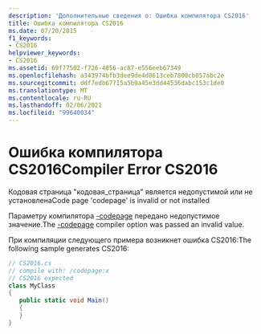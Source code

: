 ```yaml
---
description: 'Дополнительные сведения о: Ошибка компилятора CS2016'
title: Ошибка компилятора CS2016
ms.date: 07/20/2015
f1_keywords:
- CS2016
helpviewer_keywords:
- CS2016
ms.assetid: 69f77502-f726-4856-ac87-e556eeb67349
ms.openlocfilehash: a343974bfb3dee9de4d8613ceb7800cb057abc2e
ms.sourcegitcommit: ddf7edb67715a5b9a45e3dd44536dabc153c1de0
ms.translationtype: MT
ms.contentlocale: ru-RU
ms.lasthandoff: 02/06/2021
ms.locfileid: "99640034"
---
```

# <a name="compiler-error-cs2016"></a><span data-ttu-id="c1af6-103">Ошибка компилятора CS2016</span><span class="sxs-lookup"><span data-stu-id="c1af6-103">Compiler Error CS2016</span></span>

<span data-ttu-id="c1af6-104">Кодовая страница "кодовая_страница" является недопустимой или не установлена</span><span class="sxs-lookup"><span data-stu-id="c1af6-104">Code page 'codepage' is invalid or not installed</span></span>  
  
 <span data-ttu-id="c1af6-105">Параметру компилятора [-codepage](../language-reference/compiler-options/codepage-compiler-option.md) передано недопустимое значение.</span><span class="sxs-lookup"><span data-stu-id="c1af6-105">The [-codepage](../language-reference/compiler-options/codepage-compiler-option.md) compiler option was passed an invalid value.</span></span>  
  
 <span data-ttu-id="c1af6-106">При компиляции следующего примера возникнет ошибка CS2016:</span><span class="sxs-lookup"><span data-stu-id="c1af6-106">The following sample generates CS2016:</span></span>  
  
```csharp  
// CS2016.cs  
// compile with: /codepage:x  
// CS2016 expected  
class MyClass  
{  
   public static void Main()  
   {  
   }  
}  
```
